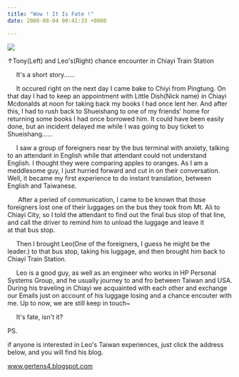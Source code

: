 ```yaml
---
title: "Wow ! It Is Fate !"
date: 2008-08-04 00:41:33 +0800

---
```


![](/images/slum-area/149_0.jpg)


↑Tony(Left) and Leo's(Right) chance encounter in Chiayi Train Station 



     It's a short story......



     It occured right on the next day I came bake to Chiyi from Pingtung. On that day I had to keep an appointment with Little Dish(Nick name) in Chiayi Mcdonalds at noon for taking back my books I had once lent her. And after this, I had to rush back to Shueishang to one of my friends' home for returning some books I had once borrowed him. It could have been easily done, but an incident delayed me while I was going to buy ticket to Shueishang......



     I saw a group of foreigners near by the bus terminal with anxiety, talking to an attendant in English while that attendant could not understand English. I thought they were comparing apples to oranges. As I am a meddlesome guy, I just hurried forward and cut in on their conversation. Well, it became my first experience to do instant translation, between English and Taiwanese.



      After a peried of communication, I came to be known that those foreigners lost one of their luggages on the bus they took from Mt. Ali to Chiayi City, so I told the attendant to find out the final bus stop of that line, and call the driver to remind him to unload the luggage and leave it at that bus stop.



     Then I brought Leo(One of the foreigners, I guess he might be the leader.) to that bus stop, taking his luggage, and then brought him back to Chiayi Train Station.



     Leo is a good guy, as well as an engineer who works in HP Personal Systems Group, and he usually journey to and fro between Taiwan and USA. During his traveling in Chiayi we acquainted with each other and exchange our Emails just on account of his luggage losing and a chance encouter with me. Up to now, we are still keep in touch~



     It's fate, isn't it?  







PS. 



if anyone is interested in Leo's Taiwan experiences, just click the address below, and you will find his blog. 



<a href="http://www.gertens4.blogspot.com">www.gertens4.blogspot.com</a>


